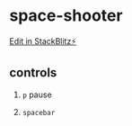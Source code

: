 # space-shooter

[Edit in StackBlitz⚡️](https://stackblitz.com/~/github.com/sudo-self/space-shooter)

## controls

1. <code>p</code> pause

2. <code>spacebar</code>   
